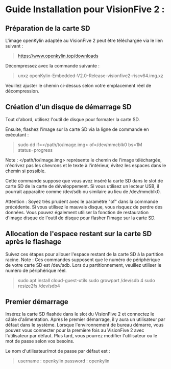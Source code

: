 

# Guide Installation pour VisionFive 2  :



## Préparation de la carte SD

L'image openKylin adaptée au VisionFive 2 peut être téléchargée via le lien suivant :
> https://www.openkylin.top/downloads

Décompressez avec la commande suivante :
> unxz openKylin-Embedded-V2.0-Release-visionfive2-riscv64.img.xz

Veuillez ajuster le chemin ci-dessus selon votre emplacement réel de décompression.

## Création d'un disque de démarrage SD

Tout d'abord, utilisez l'outil de disque pour formater la carte SD.

Ensuite, flashez l'image sur la carte SD via la ligne de commande en exécutant :
> sudo dd if=</path/to/image.img> of=/dev/mmcblk0 bs=1M status=progress

Note : </path/to/image.img> représente le chemin de l'image téléchargée, n'écrivez pas les chevrons et le texte à l'intérieur, évitez les espaces dans le chemin si possible.

Cette commande suppose que vous avez inséré la carte SD dans le slot de carte SD de la carte de développement. Si vous utilisez un lecteur USB, il pourrait apparaître comme /dev/sdb ou similaire au lieu de /dev/mmcblk0.

Attention : Soyez très prudent avec le paramètre "of" dans la commande précédente. Si vous utilisez le mauvais disque, vous risquez de perdre des données. Vous pouvez également utiliser la fonction de restauration d'image disque de l'outil de disque pour flasher l'image sur la carte SD.

## Allocation de l'espace restant sur la carte SD après le flashage

Suivez ces étapes pour allouer l'espace restant de la carte SD à la partition racine.
Note : Ces commandes supposent que le numéro de périphérique de votre carte SD est /dev/sdb. Lors du partitionnement, veuillez utiliser le numéro de périphérique réel.

> sudo apt install cloud-guest-utils
> sudo growpart /dev/sdb 4
> sudo resize2fs /dev/sdb4

## Premier démarrage

Insérez la carte SD flashée dans le slot du VisionFive 2 et connectez le câble d'alimentation. Après le premier démarrage, il y aura un utilisateur par défaut dans le système. Lorsque l'environnement de bureau démarre, vous pouvez vous connecter pour la première fois au VisionFive 2 avec l'utilisateur par défaut. Plus tard, vous pourrez modifier l'utilisateur ou le mot de passe selon vos besoins.

Le nom d'utilisateur/mot de passe par défaut est :
> username : openkylin
> password : openkylin
